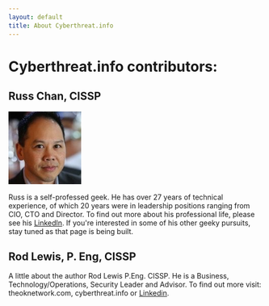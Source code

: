```yaml
---
layout: default
title: About Cyberthreat.info
---
```


# Cyberthreat.info contributors:

## Russ Chan, CISSP

![Russ Chan](/images/rc-face.jpeg)


Russ is a self-professed geek.  He has over 27 years of technical experience,
of which 20 years were in leadership positions ranging from CIO, CTO and Director.
To find out more about his professional life, please see his 
[LinkedIn](https://www.linkedin.com/in/russell-chan-cissp-7030471/).
If you're interested in some of his other geeky pursuits, stay tuned as that page
is being built.



## Rod Lewis, P. Eng, CISSP

A little about the author Rod Lewis P.Eng. CISSP. He is a Business, 
Technology/Operations, Security Leader and Advisor. To find out more 
visit: theoknetwork.com, cyberthreat.info or [Linkedin](https://www.linkedin.com/in/rod-lewis-919b441/).  
